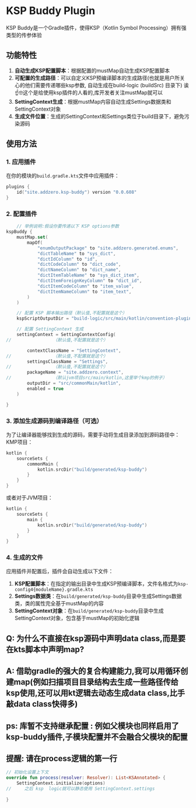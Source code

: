# KSP Buddy Plugin

KSP Buddy是一个Gradle插件，使得KSP（Kotlin Symbol Processing）拥有强类型的传参体验

## 功能特性

1. **自动生成KSP配置脚本**：根据配置的mustMap自动生成KSP配置脚本
2. **可配置的生成路径**：可以自定义KSP预编译脚本的生成路径(也就是用户所关心的他们需要传递哪些ksp参数, 自动生成在build-logic (buildSrc) 目录下) 诶☝️🤓这个是给使用ksp插件的人看的,库开发者关注mustMap就可以
3. **SettingContext生成**：根据mustMap内容自动生成Settings数据类和SettingContext对象
4. **生成文件位置**：生成的SettingContext和Settings类位于build目录下，避免污染源码

## 使用方法

### 1. 应用插件

在你的模块的`build.gradle.kts`文件中应用插件：

```kotlin
plugins {
    id("site.addzero.ksp-buddy") version "0.0.608"
}
```

### 2. 配置插件

```kotlin
    // 举例说明:假设你要传递以下 KSP options参数
kspBuddy {
    mustMap.set(
        mapOf(
            "enumOutputPackage" to "site.addzero.generated.enums",
            "dictTableName" to "sys_dict",
            "dictIdColumn" to "id",
            "dictCodeColumn" to "dict_code",
            "dictNameColumn" to "dict_name",
            "dictItemTableName" to "sys_dict_item",
            "dictItemForeignKeyColumn" to "dict_id",
            "dictItemCodeColumn" to "item_value",
            "dictItemNameColumn" to "item_text",
        )
    )

    // 配置 KSP 脚本输出路径（默认值,不配置就是这个）
    kspScriptOutputDir = "build-logic/src/main/kotlin/convention-plugins/generated"

    // 配置 SettingContext 生成
    settingContext = SettingContextConfig(
//                （默认值,不配置就是这个）

        contextClassName = "SettingContext",
//                （默认值,不配置就是这个）
        settingsClassName = "Settings",
//                （默认值,不配置就是这个）
        packageName = "site.addzero.context",
//                （默认jvm项目src/main/kotlin,这里举个kmp的例子）
        outputDir = "src/commonMain/kotlin",
        enabled = true
    )

}
```

### 3. 添加生成源码到编译路径（可选）

为了让编译器能够找到生成的源码，需要手动将生成目录添加到源码路径中：
KMP项目：
```kotlin
kotlin {
    sourceSets {
        commonMain {
            kotlin.srcDir("build/generated/ksp-buddy")
        }
    }
}
```

或者对于JVM项目：

```kotlin
kotlin {
    sourceSets {
        main {
            kotlin.srcDir("build/generated/ksp-buddy")
        }
    }
}
```

### 4. 生成的文件

应用插件并配置后，插件会自动生成以下文件：

1. **KSP配置脚本**：在指定的输出目录中生成KSP预编译脚本，文件名格式为`ksp-config4{moduleName}.gradle.kts`
2. **Settings数据类**：在`build/generated/ksp-buddy`目录中生成Settings数据类，类的属性完全基于mustMap的内容
3. **SettingContext对象**：在`build/generated/ksp-buddy`目录中生成SettingContext对象，包含基于mustMap的初始化逻辑
## Q: 为什么不直接在ksp源码中声明data class,而是要在kts脚本中声明map?
## A: 借助gradle的强大的复合构建能力,我可以用循环创建map(例如扫描项目目录结构去生成一些路径传给ksp使用,还可以用kt逻辑去动态生成data class,比手敲data class快得多)
## ps: 库暂不支持继承配置 : 例如父模块也同样启用了ksp-buddy插件,子模块配置并不会融合父模块的配置
## 提醒: 请在process逻辑的第一行 
```kotlin
// 初始化设置上下文
override fun process(resolver: Resolver): List<KSAnnotated> {
    SettingContext.initialize(options)
//     之后 ksp  logic就可以静态使用 SettingContext.settings
    
}
```
